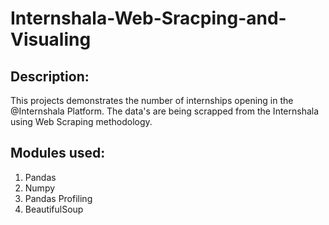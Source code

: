 # Internshala-Web-Sracping-and-Visualing

## Description:
This projects demonstrates the number of internships opening in the @Internshala Platform. The data's are being scrapped from the Internshala using Web Scraping methodology. 

## Modules used:
1. Pandas
2. Numpy
3. Pandas Profiling
4. BeautifulSoup

